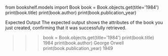from bookshelf.models import Book
book = Book.objects.get(title='1984')
print(book.title)
print(book.author)
print(book.publication_year)

Expected Output
The expected output shows the attributes of the book you just created, confirming that it was successfully retrieved.

>>> book = Book.objects.get(title='1984')
>>> print(book.title)
1984
>>> print(book.author)
George Orwell
>>> print(book.publication_year)
1949